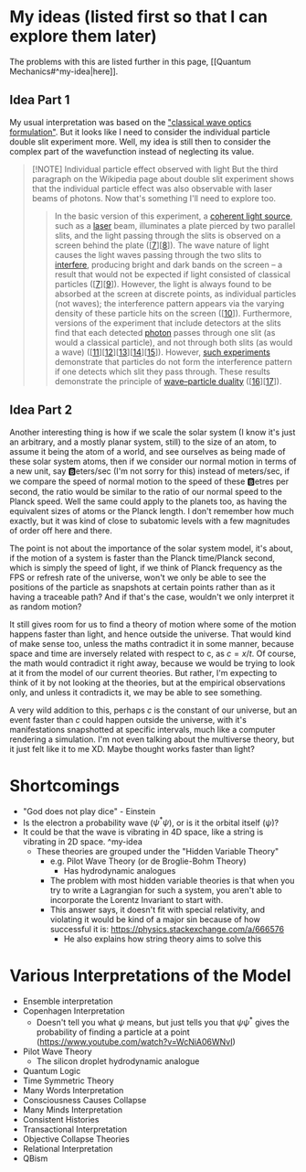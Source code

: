 # My ideas (listed first so that I can explore them later)
The problems with this are listed further in this page, [[Quantum Mechanics#^my-idea|here]].
## Idea Part 1
My usual interpretation was based on the ["classical wave optics formulation"](https://en.wikipedia.org/wiki/Double-slit_experiment#Classical_wave-optics_formulation). But it looks like I need to consider the individual particle double slit experiment more. Well, my idea is still then to consider the complex part of the wavefunction instead of neglecting its value.

> [!NOTE] Individual particle effect observed with light
> But the third paragraph on the Wikipedia page about double slit experiment shows that the individual particle effect was also observable with laser beams of photons. Now that's something I'll need to explore too.
> 
> >In the basic version of this experiment, a [coherent light source](https://en.wikipedia.org/wiki/Coherence_(physics) "Coherence (physics)"), such as a [laser](https://en.wikipedia.org/wiki/Laser "Laser") beam, illuminates a plate pierced by two parallel slits, and the light passing through the slits is observed on a screen behind the plate ([[7](https://en.wikipedia.org/wiki/Double-slit_experiment#cite_note-Lederman-7)][[8](https://en.wikipedia.org/wiki/Double-slit_experiment#cite_note-Feynman-8)]). The wave nature of light causes the light waves passing through the two slits to [interfere](https://en.wikipedia.org/wiki/Interference_(wave_propagation) "Interference (wave propagation)"), producing bright and dark bands on the screen – a result that would not be expected if light consisted of classical particles ([[7](https://en.wikipedia.org/wiki/Double-slit_experiment#cite_note-Lederman-7)][[9](https://en.wikipedia.org/wiki/Double-slit_experiment#cite_note-9)]). However, the light is always found to be absorbed at the screen at discrete points, as individual particles (not waves); the interference pattern appears via the varying density of these particle hits on the screen ([[10](https://en.wikipedia.org/wiki/Double-slit_experiment#cite_note-10)]). Furthermore, versions of the experiment that include detectors at the slits find that each detected [photon](https://en.wikipedia.org/wiki/Photon "Photon") passes through one slit (as would a classical particle), and not through both slits (as would a wave) ([[11](https://en.wikipedia.org/wiki/Double-slit_experiment#cite_note-11)][[12](https://en.wikipedia.org/wiki/Double-slit_experiment#cite_note-12)][[13](https://en.wikipedia.org/wiki/Double-slit_experiment#cite_note-Müller-Kirsten-13)][[14](https://en.wikipedia.org/wiki/Double-slit_experiment#cite_note-Plotnitsky-14)][[15](https://en.wikipedia.org/wiki/Double-slit_experiment#cite_note-Rae-15)]). However, [such experiments](https://en.wikipedia.org/wiki/Double-slit_experiment#Which_way) demonstrate that particles do not form the interference pattern if one detects which slit they pass through. These results demonstrate the principle of [wave–particle duality](https://en.wikipedia.org/wiki/Wave%E2%80%93particle_duality "Wave–particle duality") ([[16](https://en.wikipedia.org/wiki/Double-slit_experiment#cite_note-16)][[17](https://en.wikipedia.org/wiki/Double-slit_experiment#cite_note-17)]).

## Idea Part 2
Another interesting thing is how if we scale the solar system (I know it's just an arbitrary, and a mostly planar system, still) to the size of an atom, to assume it being the atom of a world, and see ourselves as being made of these solar system atoms, then if we consider our normal motion in terms of a new unit, say 🅱️eters/sec (I'm not sorry for this) instead of meters/sec, if we compare the speed of normal motion to the speed of these 🅱️etres per second, the ratio would be similar to the ratio of our normal speed to the Planck speed. Well the same could apply to the planets too, as having the equivalent sizes of atoms or the Planck length. I don't remember how much exactly, but it was kind of close to subatomic levels with a few magnitudes of order off here and there.

The point is not about the importance of the solar system model, it's about, if the motion of a system is faster than the Planck time/Planck second, which is simply the speed of light, if we think of Planck frequency as the FPS or refresh rate of the universe, won't we only be able to see the positions of the particle as snapshots at certain points rather than as it having a traceable path? And if that's the case, wouldn't we only interpret it as random motion?

It still gives room for us to find a theory of motion where some of the motion happens faster than light, and hence outside the universe. That would kind of make sense too, unless the maths contradict it in some manner, because space and time are inversely related with respect to c, as $c=x/t$. Of course, the math would contradict it right away, because we would be trying to look at it from the model of our current theories. But rather, I'm expecting to think of it by not looking at the theories, but at the empirical observations only, and unless it contradicts it, we may be able to see something.

A very wild addition to this, perhaps $c$ is the constant of our universe, but an event faster than $c$ could happen outside the universe, with it's manifestations snapshotted at specific intervals, much like a computer rendering a simulation. I'm not even talking about the multiverse theory, but it just felt like it to me XD. Maybe thought works faster than light?
# Shortcomings
- "God does not play dice" - Einstein
- Is the electron a probability wave ($\psi^*\psi$), or is it the orbital itself ($\psi$)?
- It could be that the wave is vibrating in 4D space, like a string is vibrating in 2D space. ^my-idea
	- These theories are grouped under the "Hidden Variable Theory"
		- e.g. Pilot Wave Theory (or de Broglie-Bohm Theory)
			- Has hydrodynamic analogues
		- The problem with most hidden variable theories is that when you try to write a Lagrangian for such a system, you aren't able to incorporate the Lorentz Invariant to start with.
		- This answer says, it doesn't fit with special relativity, and violating it would be kind of a major sin because of how successful it is: https://physics.stackexchange.com/a/666576
			- He also explains how string theory aims to solve this

# Various Interpretations of the Model
- Ensemble interpretation
- Copenhagen Interpretation
	- Doesn't tell you what $\psi$ means, but just tells you that $\psi\psi^*$ gives the probability of finding a particle at a point (https://www.youtube.com/watch?v=WcNiA06WNvI)
- Pilot Wave Theory
	- The silicon droplet hydrodynamic analogue
- Quantum Logic
- Time Symmetric Theory
- Many Words Interpretation
- Consciousness Causes Collapse
- Many Minds Interpretation
- Consistent Histories
- Transactional Interpretation
- Objective Collapse Theories
- Relational Interpretation
- QBism